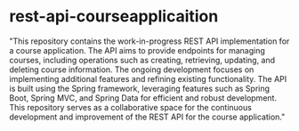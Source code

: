 # rest-api-courseapplicaition
"This repository contains the work-in-progress REST API implementation for a course application. The API aims to provide endpoints for managing courses, including operations such as creating, retrieving, updating, and deleting course information. The ongoing development focuses on implementing additional features and refining existing functionality. The API is built using the Spring framework, leveraging features such as Spring Boot, Spring MVC, and Spring Data for efficient and robust development. This repository serves as a collaborative space for the continuous development and improvement of the REST API for the course application."
